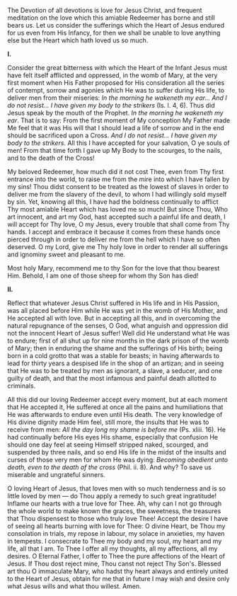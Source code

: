 
The Devotion of all devotions is love for Jesus Christ, and frequent meditation on the love which this amiable Redeemer has borne and still bears us. Let us consider the sufferings which the Heart of Jesus endured for us even from His Infancy, for then we shall be unable to love anything else but the Heart which hath loved us so much.

**I\.**

Consider the great bitterness with which the Heart of the Infant Jesus must have felt itself afflicted and oppressed, in the womb of Mary, at the very first moment when His Father proposed for His consideration all the series of contempt, sorrow and agonies which He was to suffer during His life, to deliver men from their miseries: *In the morning he wakeneth my ear... And I do not resist... I have given my body to the strikers* (Is. l. 4, 6). Thus did Jesus speak by the mouth of the Prophet. *In the morning he wakeneth my ear*. That is to say: From the first moment of My conception My Father made Me feel that it was His will that I should lead a life of sorrow and in the end should be sacrificed upon a Cross. *And I do not resist... I have given my body to the strikers.* All this I have accepted for your salvation, O ye souls of men! From that time forth I gave up My Body to the scourges, to the nails, and to the death of the Cross!

My beloved Redeemer, how much did it not cost Thee, even from Thy first entrance into the world, to raise me from the mire into which I have fallen by my sins! Thou didst consent to be treated as the lowest of slaves in order to deliver me from the slavery of the devil, to whom I had willingly sold myself by sin. Yet, knowing all this, I have had the boldness continually to afflict Thy most amiable Heart which has loved me so much! But since Thou, Who art innocent, and art my God, hast accepted such a painful life and death, I will accept for Thy love, O my Jesus, every trouble that shall come from Thy hands. I accept and embrace it because it comes from these hands once pierced through in order to deliver me from the hell which I have so often deserved. O my Lord, give me Thy holy love in order to render all sufferings and ignominy sweet and pleasant to me.

Most holy Mary, recommend me to thy Son for the love that thou bearest Him. Behold, I am one of those sheep for whom thy Son has died!

**II\.**

Reflect that whatever Jesus Christ suffered in His life and in His Passion, was all placed before Him while He was yet in the womb of His Mother, and He accepted all with love. But in accepting all this, and in overcoming the natural repugnance of the senses, O God, what anguish and oppression did not the innocent Heart of Jesus suffer! Well did He understand what He was to endure; first of all shut up for nine months in the dark prison of the womb of Mary; then in enduring the shame and the sufferings of His birth; being born in a cold grotto that was a stable for beasts; in having afterwards to lead for thirty years a despised life in the shop of an artizan; and in seeing that He was to be treated by men as ignorant, a slave, a seducer, and one guilty of death, and that the most infamous and painful death allotted to criminals.

All this did our loving Redeemer accept every moment, but at each moment that He accepted it, He suffered at once all the pains and humiliations that He was afterwards to endure even until His death. The very knowledge of His divine dignity made Him feel, still more, the insults that He was to receive from men: *All the day long my shame is before me* (Ps. xliii. 16). He had continually before His eyes His shame, especially that confusion He should one day feel at seeing Himself stripped naked, scourged, and suspended by three nails, and so end His life in the midst of the insults and curses of those very men for whom He was dying: *Becoming obedient unto death, even to the death of the cross* (Phil. ii. 8). And why? To save us miserable and ungrateful sinners.

O loving Heart of Jesus, that loves men with so much tenderness and is so little loved by men — do Thou apply a remedy to such great ingratitude! Inflame our hearts with a true love for Thee. Ah, why can I not go through the whole world to make known the graces, the sweetness, the treasures that Thou dispensest to those who truly love Thee! Accept the desire I have of seeing all hearts burning with love for Thee: O divine Heart, be Thou my consolation in trials, my repose in labour, my solace in anxieties, my haven in tempests. I consecrate to Thee my body and my soul, my heart and my life, all that I am. To Thee I offer all my thoughts, all my affections, all my desires. O Eternal Father, I offer to Thee the pure affections of the Heart of Jesus. If Thou dost reject mine, Thou canst not reject Thy Son\'s. Blessed art thou O immaculate Mary, who hadst thy heart always and entirely united to the Heart of Jesus, obtain for me that in future I may wish and desire only what Jesus wills and what thou willest. Amen.

